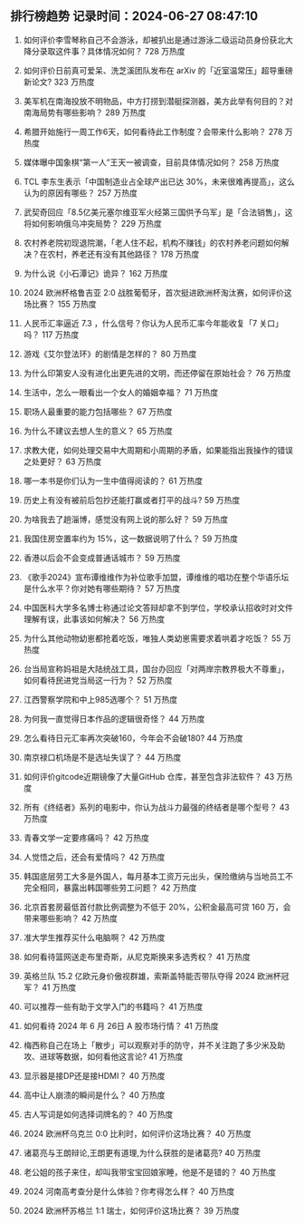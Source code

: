 
## 排行榜趋势 记录时间：2024-06-27 08:47:10
  
  1. 如何评价李雪琴称自己不会游泳，却被扒出是通过游泳二级运动员身份获北大降分录取这件事？具体情况如何？ 728 万热度
    
  2. 如何评价日前真可爱呆、洗芝溪团队发布在 arXiv 的「近室温常压」超导重磅新论文? 323 万热度
    
  3. 美军机在南海投放不明物品，中方打捞到潜艇探测器，美方此举有何目的？对南海局势有哪些影响？ 289 万热度
    
  4. 希腊开始施行一周工作6天，如何看待此工作制度？会带来什么影响？ 278 万热度
    
  5. 媒体曝中国象棋“第一人”王天一被调查，目前具体情况如何？ 258 万热度
    
  6. TCL 李东生表示「中国制造业占全球产出已达 30%，未来很难再提高」，这么认为的原因有哪些？ 257 万热度
    
  7. 武契奇回应「8.5亿美元塞尔维亚军火经第三国供予乌军」是「合法销售」，这将如何影响俄乌冲突局势？ 229 万热度
    
  8. 农村养老院初现退院潮，「老人住不起，机构不赚钱」的农村养老问题如何解决？在农村，养老还有没有其他路径？ 178 万热度
    
  9. 为什么说《小石潭记》诡异？ 162 万热度
    
  10. 2024 欧洲杯格鲁吉亚 2:0 战胜葡萄牙，首次挺进欧洲杯淘汰赛，如何评价这场比赛？ 155 万热度
    
  11. 人民币汇率逼近 7.3 ，什么信号？你认为人民币汇率今年能收复「7 关口」吗？ 117 万热度
    
  12. 游戏《艾尔登法环》的剧情是怎样的？ 80 万热度
    
  13. 为什么印第安人没有进化出更先进的文明，而还停留在原始社会？ 76 万热度
    
  14. 生活中，怎么一眼看出一个女人的婚姻幸福？ 71 万热度
    
  15. 职场人最重要的能力包括哪些？ 67 万热度
    
  16. 为什么不建议去想人生的意义？ 65 万热度
    
  17. 求教大佬，如何处理交易中大周期和小周期的矛盾，如果能指出我操作的错误之处更好？ 63 万热度
    
  18. 哪一本书是你们认为一生中值得阅读的？ 61 万热度
    
  19. 历史上有没有被前后包抄还能打赢或者打平的战斗? 59 万热度
    
  20. 为啥我去了趟淄博，感觉没有网上说的那么好？ 59 万热度
    
  21. 我国住房空置率约为 15%，这一数据说明了什么？ 59 万热度
    
  22. 香港以后会不会变成普通话城市？ 59 万热度
    
  23. 《歌手2024》宣布谭维维作为补位歌手加盟，谭维维的唱功在整个华语乐坛是什么水平？你对她有哪些期待？ 57 万热度
    
  24. 中国医科大学多名博士称通过论文答辩却拿不到学位，学校承认招收时对文件理解有误，此事该如何解决？ 56 万热度
    
  25. 为什么其他动物幼崽都抢着吃饭，唯独人类幼崽需要求着哄着才吃饭？ 55 万热度
    
  26. 台当局宣称妈祖是大陆统战工具，国台办回应「对两岸宗教界极大不尊重」，如何看待民进党当局这一行为？ 52 万热度
    
  27. 江西警察学院和中上985选哪个？ 51 万热度
    
  28. 为何我一直觉得日本作品的逻辑很奇怪？ 44 万热度
    
  29. 怎么看待日元汇率再次突破160，今年会不会破180? 44 万热度
    
  30. 南京禄口机场是不是选址失误了？ 44 万热度
    
  31. 如何评价gitcode近期镜像了大量GitHub 仓库，甚至包含非法软件？ 43 万热度
    
  32. 所有《终结者》系列的电影中，你认为战斗力最强的终结者是哪个型号？ 43 万热度
    
  33. 青春文学一定要疼痛吗？ 42 万热度
    
  34. 人觉悟之后，还会有爱情吗？ 42 万热度
    
  35. 韩国底层劳工大多是外国人，每月基本工资万元出头，保险缴纳与当地员工不完全相同，暴露出韩国哪些劳工问题？ 42 万热度
    
  36. 北京首套房最低首付款比例调整为不低于 20%，公积金最高可贷 160 万，会带来哪些影响？ 42 万热度
    
  37. 准大学生推荐买什么电脑啊？ 42 万热度
    
  38. 如何看待篮网送走布里奇斯，从尼克斯换来多选秀权？ 41 万热度
    
  39. 英格兰队 15.2 亿欧元身价傲视群雄，索斯盖特能否带队夺得 2024 欧洲杯冠军？ 41 万热度
    
  40. 可以推荐一些有助于文学入门的书籍吗？ 41 万热度
    
  41. 如何看待 2024 年 6 月 26日 A 股市场行情？ 41 万热度
    
  42. 梅西称自己在场上「散步」可以观察对手的防守，并不关注跑了多少米及助攻、进球等数据，如何看他这言论? 41 万热度
    
  43. 显示器是接DP还是接HDMI？ 40 万热度
    
  44. 高中让人崩溃的瞬间是什么？ 40 万热度
    
  45. 古人写词是如何选择词牌名的？ 40 万热度
    
  46. 2024 欧洲杯乌克兰 0:0 比利时，如何评价这场比赛？ 40 万热度
    
  47. 诸葛亮与王朗辩论,王朗更有道理,为什么获胜的是诸葛亮? 40 万热度
    
  48. 老公姐的孩子来住，却叫我带宝宝回娘家睡，他是不是错的？ 40 万热度
    
  49. 2024 河南高考查分是什么体验？你考得怎么样？ 40 万热度
    
  50. 2024 欧洲杯苏格兰 1:1 瑞士，如何评价这场比赛？ 39 万热度
    